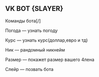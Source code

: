 VK BOT {SLAYER}
-----------------

Команды бота[\/]

Погода — узнать погоду


Курс — узнать курс(доллар,евро и тд)


Ник — рандомный никнейм


Размер — покажет размер вашего 4лена


Слейр — позвать бота
